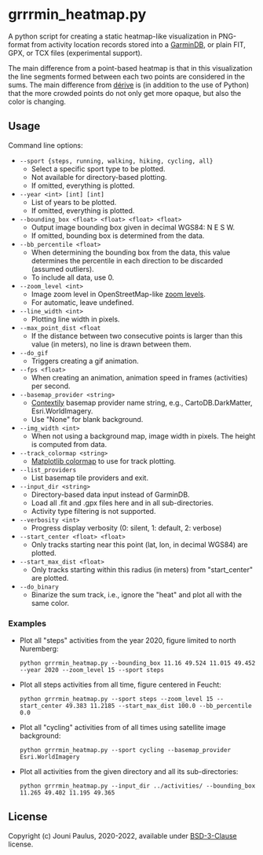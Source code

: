 # grrrmin_heatmap.py

A python script for creating a static heatmap-like visualization in PNG-format from activity location records stored into a [GarminDB](https://github.com/tcgoetz/GarminDB), or plain FIT, GPX, or TCX files (experimental support).

The main difference from a point-based heatmap is that in this visualization the line segments formed between each two points are considered in the sums. The main difference from [dérive](https://github.com/erik/derive) is (in addition to the use of Python) that the more crowded points do not only get more opaque, but also the color is changing.

## Usage
Command line options:
- `--sport {steps, running, walking, hiking, cycling, all}`
  - Select a specific sport type to be plotted.
  - Not available for directory-based plotting.
  - If omitted, everything is plotted.
- `--year <int> [int] [int]`
  - List of years to be plotted.
  - If omitted, everything is plotted.
- `--bounding_box <float> <float> <float> <float>`
  - Output image bounding box given in decimal WGS84: N E S W.
  - If omitted, bounding box is determined from the data.
- `--bb_percentile <float>`
  - When determining the bounding box from the data, this value determines the percentile in each direction to be discarded (assumed outliers).
  - To include all data, use 0.
- `--zoom_level <int>`
  - Image zoom level in OpenStreetMap-like [zoom levels](https://wiki.openstreetmap.org/wiki/Zoom_levels).
  - For automatic, leave undefined.
- `--line_width <int>`
  - Plotting line width in pixels.
- `--max_point_dist <float`
  - If the distance between two consecutive points is larger than this value (in meters), no line is drawn between them.
- `--do_gif`
  - Triggers creating a gif animation.
- `--fps <float>`
  - When creating an animation, animation speed in frames (activities) per second.
- `--basemap_provider <string>`
  - [Contextily](https://github.com/geopandas/contextily) basemap provider name string, e.g., CartoDB.DarkMatter, Esri.WorldImagery.
  - Use "None" for blank background.
- `--img_width <int>`
  - When not using a background map, image width in pixels. The height is computed from data.
- `--track_colormap <string>`
  - [Matplotlib colormap](https://matplotlib.org/stable/tutorials/colors/colormaps.html) to use for track plotting.
- `--list_providers`
  - List basemap tile providers and exit.
- `--input_dir <string>`
  - Directory-based data input instead of GarminDB.
  - Load all .fit and .gpx files here and in all sub-directories.
  - Activity type filtering is not supported.
- `--verbosity <int>`
  - Progress display verbosity (0: silent, 1: default, 2: verbose)
- `--start_center <float> <float>`
  - Only tracks starting near this point (lat, lon, in decimal WGS84) are plotted.
- `--start_max_dist <float>`
  - Only tracks starting within this radius (in meters) from "start_center" are plotted.
- `--do_binary`
  - Binarize the sum track, i.e., ignore the "heat" and plot all with the same color.

### Examples
- Plot all "steps" activities from the year 2020, figure limited to north Nuremberg:
    ```
    python grrrmin_heatmap.py --bounding_box 11.16 49.524 11.015 49.452 --year 2020 --zoom_level 15 --sport steps
    ```
- Plot all steps activities from all time, figure centered in Feucht:
    ```
    python grrrmin_heatmap.py --sport steps --zoom_level 15 --start_center 49.383 11.2185 --start_max_dist 100.0 --bb_percentile 0.0
    ```
- Plot all "cycling" activities from of all times using satellite image background:
    ```
    python grrrmin_heatmap.py --sport cycling --basemap_provider Esri.WorldImagery
    ```
- Plot all activities from the given directory and all its sub-directories:
    ```
    python grrrmin_heatmap.py --input_dir ../activities/ --bounding_box 11.265 49.402 11.195 49.365
    ```



## License
Copyright (c) Jouni Paulus, 2020-2022, available under [BSD-3-Clause](https://opensource.org/licenses/BSD-3-Clause) license.
